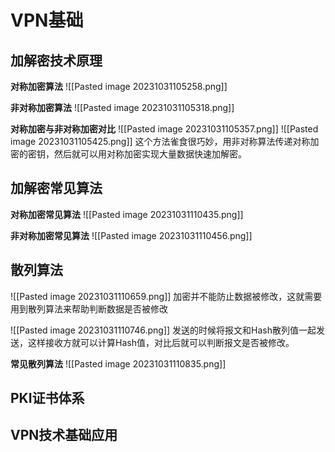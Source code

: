 # VPN基础
## 加解密技术原理
**对称加密算法**
![[Pasted image 20231031105258.png]]

**非对称加密算法**
![[Pasted image 20231031105318.png]]

**对称加密与非对称加密对比**
![[Pasted image 20231031105357.png]]
![[Pasted image 20231031105425.png]]
这个方法雀食很巧妙，用非对称算法传递对称加密的密钥，然后就可以用对称加密实现大量数据快速加解密。

## 加解密常见算法
**对称加密常见算法**
![[Pasted image 20231031110435.png]]

**非对称加密常见算法**
![[Pasted image 20231031110456.png]]

## 散列算法
![[Pasted image 20231031110659.png]]
加密并不能防止数据被修改，这就需要用到散列算法来帮助判断数据是否被修改

![[Pasted image 20231031110746.png]]
发送的时候将报文和Hash散列值一起发送，这样接收方就可以计算Hash值，对比后就可以判断报文是否被修改。

**常见散列算法**
![[Pasted image 20231031110835.png]]

## PKI证书体系


## VPN技术基础应用

